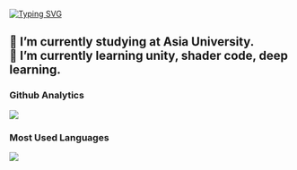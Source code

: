<a href="https://git.io/typing-svg"><img src="https://readme-typing-svg.demolab.com?font=Fira+Code&duration=4000&pause=2500&color=E6A709&center=true&vCenter=true&width=435&lines=Hi%2C+there!!+%F0%9F%98%80;Welcome+to+my+Github!!" alt="Typing SVG" /></a>

🔭 I’m currently studying at Asia University.  
🌱 I’m currently learning unity, shader code, deep learning.
---------------------------------------------------------------
<!--
**Parrot222/Parrot222** is a ✨ _special_ ✨ repository because its `README.md` (this file) appears on your GitHub profile.

Here are some ideas to get you started:

- 🔭 I’m currently working on ...
- 🌱 I’m currently learning ...
- 👯 I’m looking to collaborate on ...
- 🤔 I’m looking for help with ...
- 💬 Ask me about ...
- 📫 How to reach me: ...
- 😄 Pronouns: ...
- ⚡ Fun fact: ...
-->

### Github Analytics
<a href="https://github.com/Parrot222">
  <img src="https://github-readme-stats.vercel.app/api?username=Parrot222&count_private=true&show_icons=true&include_all_commits=true" />
</a>

### Most Used Languages
<a href="https://github.com/Parrot222">
  <img src="https://github-readme-stats.vercel.app/api/top-langs/?username=Parrot222&layout=compact&hide=HTML,CSS,Stylus,CoffeeScript,EJS&langs_count=10" />
</a>
